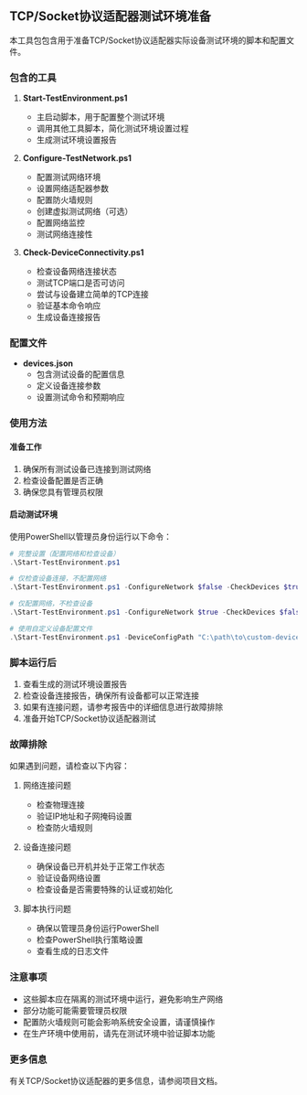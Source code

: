 ## TCP/Socket协议适配器测试环境准备

本工具包包含用于准备TCP/Socket协议适配器实际设备测试环境的脚本和配置文件。

### 包含的工具

1. **Start-TestEnvironment.ps1**
   - 主启动脚本，用于配置整个测试环境
   - 调用其他工具脚本，简化测试环境设置过程
   - 生成测试环境设置报告

2. **Configure-TestNetwork.ps1**
   - 配置测试网络环境
   - 设置网络适配器参数
   - 配置防火墙规则
   - 创建虚拟测试网络（可选）
   - 配置网络监控
   - 测试网络连接性

3. **Check-DeviceConnectivity.ps1**
   - 检查设备网络连接状态
   - 测试TCP端口是否可访问
   - 尝试与设备建立简单的TCP连接
   - 验证基本命令响应
   - 生成设备连接报告

### 配置文件

- **devices.json**
  - 包含测试设备的配置信息
  - 定义设备连接参数
  - 设置测试命令和预期响应

### 使用方法

#### 准备工作

1. 确保所有测试设备已连接到测试网络
2. 检查设备配置是否正确
3. 确保您具有管理员权限

#### 启动测试环境

使用PowerShell以管理员身份运行以下命令：

```powershell
# 完整设置（配置网络和检查设备）
.\Start-TestEnvironment.ps1

# 仅检查设备连接，不配置网络
.\Start-TestEnvironment.ps1 -ConfigureNetwork $false -CheckDevices $true

# 仅配置网络，不检查设备
.\Start-TestEnvironment.ps1 -ConfigureNetwork $true -CheckDevices $false

# 使用自定义设备配置文件
.\Start-TestEnvironment.ps1 -DeviceConfigPath "C:\path\to\custom-devices.json"
```

### 脚本运行后

1. 查看生成的测试环境设置报告
2. 检查设备连接报告，确保所有设备都可以正常连接
3. 如果有连接问题，请参考报告中的详细信息进行故障排除
4. 准备开始TCP/Socket协议适配器测试

### 故障排除

如果遇到问题，请检查以下内容：

1. 网络连接问题
   - 检查物理连接
   - 验证IP地址和子网掩码设置
   - 检查防火墙规则

2. 设备连接问题
   - 确保设备已开机并处于正常工作状态
   - 验证设备网络设置
   - 检查设备是否需要特殊的认证或初始化

3. 脚本执行问题
   - 确保以管理员身份运行PowerShell
   - 检查PowerShell执行策略设置
   - 查看生成的日志文件

### 注意事项

- 这些脚本应在隔离的测试环境中运行，避免影响生产网络
- 部分功能可能需要管理员权限
- 配置防火墙规则可能会影响系统安全设置，请谨慎操作
- 在生产环境中使用前，请先在测试环境中验证脚本功能

### 更多信息

有关TCP/Socket协议适配器的更多信息，请参阅项目文档。
